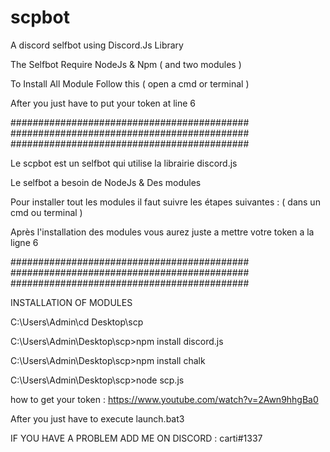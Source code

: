 # scpbot
A discord selfbot using Discord.Js Library

The Selfbot Require NodeJs & Npm ( and two modules )

To Install All Module Follow this ( open a cmd or terminal ) 

After you just have to put your token at line 6

########################################### 
########################################### 
########################################### 


Le scpbot est un selfbot qui utilise la librairie discord.js

Le selfbot a besoin de NodeJs & Des modules

Pour installer tout les modules il faut suivre les étapes suivantes : ( dans un cmd ou terminal ) 

Après l'installation des modules vous aurez juste a mettre votre token a la ligne 6


########################################### 
########################################### 
########################################### 

INSTALLATION OF MODULES

C:\Users\Admin\cd Desktop\scp

C:\Users\Admin\Desktop\scp>npm install discord.js

C:\Users\Admin\Desktop\scp>npm install chalk

C:\Users\Admin\Desktop\scp>node scp.js

how to get your token : https://www.youtube.com/watch?v=2Awn9hhgBa0

After you just have to execute launch.bat3



IF YOU HAVE A PROBLEM ADD ME ON DISCORD :  carti#1337
